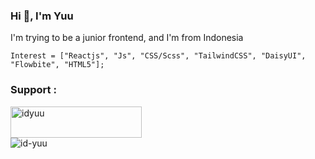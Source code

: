 ### Hi 👋, I'm Yuu 
I'm trying to be a junior frontend, and I'm from Indonesia
```
Interest = ["Reactjs", "Js", "CSS/Scss", "TailwindCSS", "DaisyUI", "Flowbite", "HTML5"];
```

### Support :
<div>
  <a href="https://ko-fi.com/idyuu">
    <img
      src="https://cdn.ko-fi.com/cdn/kofi3.png?v=3"
      height="50"
      width="210"
      alt="idyuu"
  /></a>
</div>
<div>
  <img
    src="https://github-readme-stats.vercel.app/api/top-langs?username=id-yuu&show_icons=true&locale=en&layout=compact"
    alt="id-yuu"
  />
</div>
